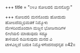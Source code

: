 +++
title = "೦೪೨ ಸೋಲದಲಿ ಮನನೊನ್ದು"

+++
ಸೋಲದಲಿ ಮನನೊಂದು ಹೋದುದು  
ಹೋಲದೆಮ್ಮಭಿಮತಕೆ ನಿಮ್ಮೊಳು  
ಮೇಳದಿಂದೊಂದಾಗಿ ಮಜ್ಜನ ಭೋಜನಾದಿಗಳ  
ಲೀಲೆಯಲಿ ಮಾಡುವುದು ಸದ್ಯೂ  
ತಾಳಿಯಲಿ ರಮಿಸುವುದು ಮನದ ವಿ  
ಟಾಳವಿಲ್ಲದೆ ಬದುಕಿ ನಿಮ್ಮೊಳಗೆಂದನಂಧನೃಪ     ॥42॥